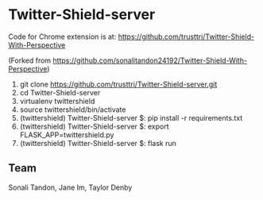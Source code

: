 # Twitter-Shield-server

Code for Chrome extension is at: https://github.com/trusttri/Twitter-Shield-With-Perspective

(Forked from https://github.com/sonalitandon24192/Twitter-Shield-With-Perspective)

1. git clone https://github.com/trusttri/Twitter-Shield-server.git
2. cd Twitter-Shield-server
3. virtualenv twittershield
4. source twittershield/bin/activate
5. (twittershield) Twitter-Shield-server $: pip install -r requirements.txt 
6. (twittershield) Twitter-Shield-server $: export FLASK_APP=twittershield.py 
7. (twittershield) Twitter-Shield-server $: flask run

## Team
Sonali Tandon, Jane Im, Taylor Denby
